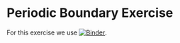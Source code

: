 # Periodic Boundary Exercise
For this exercise we use [![Binder](https://mybinder.org/badge_logo.svg)](https://mybinder.org/v2/gh/eisenforschung/periodic-boundary-exercise/HEAD?labpath=periodic-boundary-exercise.ipynb). 
